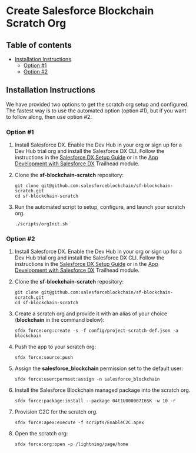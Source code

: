 # Create Salesforce Blockchain Scratch Org

## Table of contents
* [Installation Instructions](#installation-instructions)
    * [Option #1](#option-1)
    * [Option #2](#option-1)

## Installation Instructions
We have provided two options to get the scratch org setup and configured.  The fastest way is to use the automated option (option #1), but if you want to follow along, then use option #2.

### Option #1
1. Install Salesforce DX. Enable the Dev Hub in your org or sign up for a Dev Hub trial org and install the Salesforce DX CLI. Follow the instructions in the [Salesforce DX Setup Guide](https://developer.salesforce.com/docs/atlas.en-us.sfdx_setup.meta/sfdx_setup/sfdx_setup_intro.htm?search_text=trial%20hub%20org) or in the [App Development with Salesforce DX](https://trailhead.salesforce.com/modules/sfdx_app_dev) Trailhead module.

1. Clone the **sf-blockchain-scratch** repository:
    ```
    git clone git@github.com:salesforceblockchain/sf-blockchain-scratch.git
    cd sf-blockchain-scratch
    ```

1. Run the automated script to setup, configure, and launch your scratch org.
    ```
    ./scripts/orgInit.sh
    ```

### Option #2
1. Install Salesforce DX. Enable the Dev Hub in your org or sign up for a Dev Hub trial org and install the Salesforce DX CLI. Follow the instructions in the [Salesforce DX Setup Guide](https://developer.salesforce.com/docs/atlas.en-us.sfdx_setup.meta/sfdx_setup/sfdx_setup_intro.htm?search_text=trial%20hub%20org) or in the [App Development with Salesforce DX](https://trailhead.salesforce.com/modules/sfdx_app_dev) Trailhead module.

1. Clone the **sf-blockchain-scratch** repository:
    ```
    git clone git@github.com:salesforceblockchain/sf-blockchain-scratch.git
    cd sf-blockchain-scratch
    ```

1. Create a scratch org and provide it with an alias of your choice (**blockchain** in the command below):
    ```
    sfdx force:org:create -s -f config/project-scratch-def.json -a blockchain
    ```
    
1. Push the app to your scratch org:
    ```
    sfdx force:source:push
    ```

1. Assign the **salesforce_blockchain** permission set to the default user:
    ```
    sfdx force:user:permset:assign -n salesforce_blockchain
    ```

1. Install the Salesforce Blockchain managed package into the scratch org.
    ```
    sfdx force:package:install --package 04t1U000007I6SK -w 10 -r
    ```
    
1. Provision C2C for the scratch org.    
    ```
    sfdx force:apex:execute -f scripts/EnableC2C.apex
    ```

1. Open the scratch org:
    ```
    sfdx force:org:open -p /lightning/page/home
    ```

